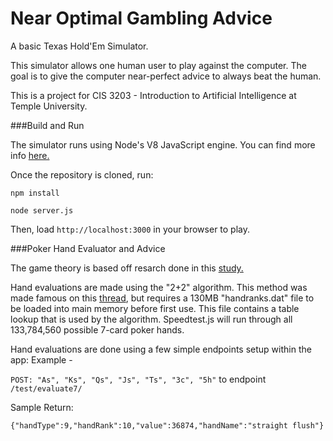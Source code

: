 Near Optimal Gambling Advice
=========================

A basic Texas Hold'Em Simulator. 

This simulator allows one human user to play against the computer. The goal is to give the computer near-perfect advice to always beat the human. 

This is a project for CIS 3203 - Introduction to Artificial Intelligence at Temple University.

###Build and Run 

The simulator runs using Node's V8 JavaScript engine. You can find more info [here.](https://www.nodejs.org) 

Once the repository is cloned, run:

```npm install ```

```node server.js```

Then, load  ```http://localhost:3000``` in your browser to play.


###Poker Hand Evaluator and Advice

The game theory is based off resarch done in this [study.](http://poker.cs.ualberta.ca/publications/IJCAI03.pdf)

Hand evaluations are made using the "2+2" algorithm. This method was made famous on this [thread](http://archives1.twoplustwo.com/showflat.php?Cat=0&Number=8513906&page=0&fpart=6&vc=1), but requires a 130MB "handranks.dat" file to be loaded into main memory before first use. This file contains a table lookup that is used by the algorithm. Speedtest.js will run through all 133,784,560 possible 7-card poker hands. 

Hand evaluations are done using a few simple endpoints setup within the app:
Example -

```POST: "As", "Ks", "Qs", "Js", "Ts", "3c", "5h"```  to endpoint  ```/test/evaluate7/ ```

Sample Return:

``` {"handType":9,"handRank":10,"value":36874,"handName":"straight flush"} ```









